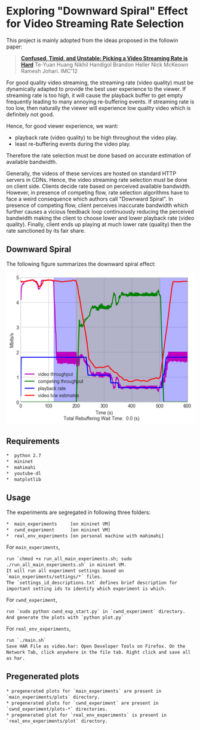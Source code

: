 # Exploring "Downward Spiral" Effect for Video Streaming Rate Selection

This project is mainly adopted from the ideas proposed in the followin paper:

> **[Confused, Timid, and Unstable: Picking a Video Streaming Rate is Hard](http://yuba.stanford.edu/~nickm/papers/Confused_Timid_and_Unstable_Picking_a_Video_Streaming_Rate_is_Hard.pdf)** Te-Yuan Huang Nikhil Handigol Brandon Heller Nick McKeown Ramesh Johari. IMC'12


For good quality video streaming, the streaming rate (video quality) must be dynamically adapted to provide the best user experience to the viewer. If streaming rate is too high, it will cause the playback buffer to get empty frequently leading to many annoying re-buffering events. If streaming rate is too low, then naturally the viewer will experience low quality video which is definitely not good. 
    
Hence, for good viewer experience, we want:

* playback rate (video quality) to be high throughout the video play.
* least re-buffering events during the video play. 
    
Therefore the rate selection must be done based on accurate estimation of available bandwidth.

Generally, the videos of these services are hosted on standard HTTP servers in CDNs. Hence, the video streaming rate selection must be done on client side. Clients decide rate based on perceived available bandwidth. However, in presence of competing flow, rate selection algorithms have to face a weird consequence which authors call "Downward Spiral". In presence of competing flow, client perceives inaccurate bandwidth which further causes a vicious feedback loop continuously reducing the perceived bandwidth making the client to choose lower and lower playback rate (video quality). Finally, client ends up playing at much lower rate (quality) then the rate sanctioned by its fair share.


## Downward Spiral

The following figure summarizes the downward spiral effect:

![Downward Spiral](https://github.com/HarshTrivedi/FCN-VideoStreamingProject/raw/master/plots/plots-A/main_experiment.png)

## Requirements

	*  python 2.7
	*  mininet 
	*  mahimahi
	*  youtube-dl
	*  matplotlib

## Usage

The experiments are segregated in following three folders:

	*  main_experiments     [on mininet VM]
	*  cwnd_experiment	    [on mininet VM]
	*  real_env_experiments [on personal machine with mahimahi]

For `main_experiments`, 

	run `chmod +x run_all_main_experiments.sh; sudo ./run_all_main_experiments.sh` in mininet VM.
	It will run all experiment settings based on `main_experiments/settings/*` files.
	The `settings_id_descriptions.txt` defines brief description for important setting ids to identify which experiment is which.

For `cwnd_experiment`, 

	run `sudo python cwnd_exp_start.py` in `cwnd_experiment` directory.
	And generate the plots with `python plot.py`

For `real_env_experiments`, 

	run `./main.sh`
	Save HAR File as video.har: Open Developer Tools on Firefox. On the Network Tab, click anywhere in the file tab. Right click and save all as har.

## Pregenerated plots

	* pregenerated plots for `main_experiments` are present in `main_experiments/plots` directory.
	* pregenerated plots for `cwnd_experiment` are present in `cwnd_experiment/plots-*` directories.
	* pregenerated plot for `real_env_experiments` is present in `real_env_experiments/plot` directory.


